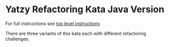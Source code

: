 Yatzy Refactoring Kata Java Version
===================================

For full instructions see [top level instructions](../README.md)

There are three variants of this kata each with different refactoring challenges.


